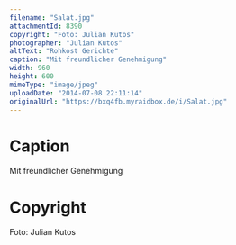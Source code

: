 ```yaml
---
filename: "Salat.jpg"
attachmentId: 8390
copyright: "Foto: Julian Kutos"
photographer: "Julian Kutos"
altText: "Rohkost Gerichte"
caption: "Mit freundlicher Genehmigung"
width: 960
height: 600
mimeType: "image/jpeg"
uploadDate: "2014-07-08 22:11:14"
originalUrl: "https://bxq4fb.myraidbox.de/i/Salat.jpg"
---
```


# Caption

Mit freundlicher Genehmigung

# Copyright

Foto: Julian Kutos
